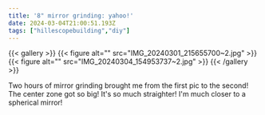 ```yaml
---
title: '8" mirror grinding: yahoo!'
date: 2024-03-04T21:00:51.193Z
tags: ["hillescopebuilding","diy"]
---
```

{{< gallery >}}
{{< figure alt="" src="IMG_20240301_215655700~2.jpg" >}}
{{< figure alt="" src="IMG_20240304_154953737~2.jpg" >}}
{{< /gallery >}}

Two hours of mirror grinding brought me from the first pic to the second! The center zone got so big! It's so much straighter! I'm much closer to a spherical mirror!

